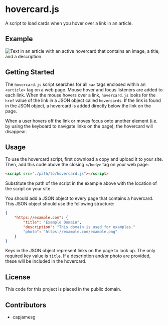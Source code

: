 # hovercard.js

A script to load cards when you hover over a link in an article.

## Example

![Text in an article with an active hovercard that contains an image, a title, and a description](screenshot.png)

## Getting Started

The `hovercard.js` script searches for all `<a>` tags enclosed within an `<article>` tag on a web page. Mouse hover and focus listeners are added to each link. When the mouse hovers over a link, `hovercard.js` looks for the `href` value of the link in a JSON object called `hovercards`. If the link is found in the JSON object, a hovercard is added directly below the link on the page.

When a user hovers off the link or moves focus onto another element (i.e. by using the keyboard to navigate links on the page), the hovercard will disappear.

## Usage

To use the hovercard script, first download a copy and upload it to your site. Then, add this code above the closing `</body>` tag on your web page:

```html
<script src="./path/to/hovercard.js"></script>
```

Substitute the path of the script in the example above with the location of the script on your site.

You should add a JSON object to every page that contains a hovercard. This JSON object should use the following structure:

```json
{
    "https://example.com": {
        "title": "Example Domain",
        "description": "This domain is used for examples."
        "photo": "https://example.com/example.png"
    }
}
```

Keys in the JSON object represent links on the page to look up. The only required key value is `title`. If a description and/or photo are provided, these will be included in the hovercard.

## License

This code for this project is placed in the public domain.

## Contributors

- capjamesg
